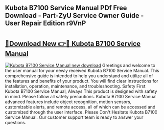 ## Kubota B7100 Service Manual PDf Free Download - Part-ZyU Service Owner Guide - User Repair Edition r9VnP

# <h2><a href="http://bc87978.oget.top/?id=Kubota+B7100+Service+Manual">🔗Download New 👉🔴 Kubota B7100 Service Manual</a></h2>

[![Kubota B7100 Service Manual new download](https://i.imgur.com/5g1atiW.png)](http://bc87978.oget.top/?id=Kubota+B7100+Service+Manual)
Greetings and welcome to the user manual for your newly received Kubota B7100 Service Manual. This comprehensive guide is intended to help you understand and utilize all of the features and benefits of your product. You will find clear instructions for installation, operation, maintenance, and troubleshooting. Safety First Kubota B7100 Service Manual, Always This product is designed with safety in mind. Please follow all safety precautions. Kubota B7100 Service Manual advanced features include object recognition, motion sensors, customizable alerts, and remote access, all of which can be accessed and customized through the user interface. Please Don't Hesitate Kubota B7100 Service Manual. Our customer support team is ready to answer your questions.
